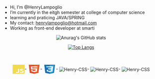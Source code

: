 - Hi, I’m @HenryLampoglio
- I’m currently in the eitgh semester at college of computer science 
- learning and praticing JAVA/SPRING
- My contact: henrylampoglio@hotmail.com
- Working as front-end developer at smarti
<div align="center">
  
![Anurag's GitHub stats](https://github-readme-stats.vercel.app/api?username=HenryLampoglio&show_icons=true&theme=tokyonight)

[![Top Langs](https://github-readme-stats.vercel.app/api/top-langs/?username=HenryLampoglio&layout=compact)](https://github.com/anuraghazra/github-readme-stats)
</div>
</br>
 <div align="center">
<div style="display: inline_block"><br>
  <img align="center" alt="Henry-Js" height="30" width="40" src="https://raw.githubusercontent.com/devicons/devicon/master/icons/javascript/javascript-plain.svg">-
  <img align="center" alt="Henry-HTML" height="30" width="40" src="https://raw.githubusercontent.com/devicons/devicon/master/icons/html5/html5-original.svg">-
  <img align="center" alt="Henry-CSS" height="30" width="40" src="https://raw.githubusercontent.com/devicons/devicon/master/icons/css3/css3-original.svg">-
  <img align="center"  alt="Henry-CSS" height="30" width="40" src="https://cdn.jsdelivr.net/gh/devicons/devicon/icons/react/react-original.svg" />-
  <img align="center"  alt="Henry-CSS" height="30" width="40" src="https://cdn.jsdelivr.net/gh/devicons/devicon@latest/icons/vuejs/vuejs-original.svg" />-
  <img align="center"  alt="Henry-CSS" height="30" width="40" src="https://cdn.jsdelivr.net/gh/devicons/devicon@latest/icons/laravel/laravel-original.svg" />
</div>
 </div>
</br>

